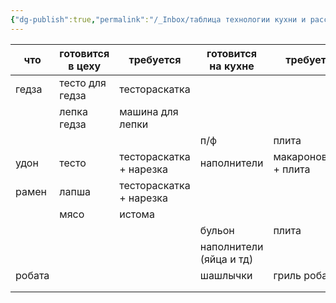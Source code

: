 ```yaml
---
{"dg-publish":true,"permalink":"/_Inbox/таблица технологии кухни и расстановки мощностей/"}
---
```



| что    | готовится в цеху | требуется               | готовится на кухне      | требуется             |
| ------ | ---------------- | ----------------------- | ----------------------- | --------------------- |
| гедза  | тесто для гедза  | тестораскатка           |                         |                       |
|        | лепка гедза      | машина для лепки        |                         |                       |
|        |                  |                         | п/ф                     | плита                 |
| удон   | тесто            | тестораскатка + нарезка | наполнители             | макароноварка + плита |
| рамен  | лапша            | тестораскатка + нарезка |                         |                       |
|        | мясо             | истома                  |                         |                       |
|        |                  |                         | бульон                  | плита                 |
|        |                  |                         | наполнители (яйца и тд) |                       |
| робата |                  |                         | шашлычки                | гриль робата          |
|        |                  |                         |                         |                       |
|        |                  |                         |                         |                       |
